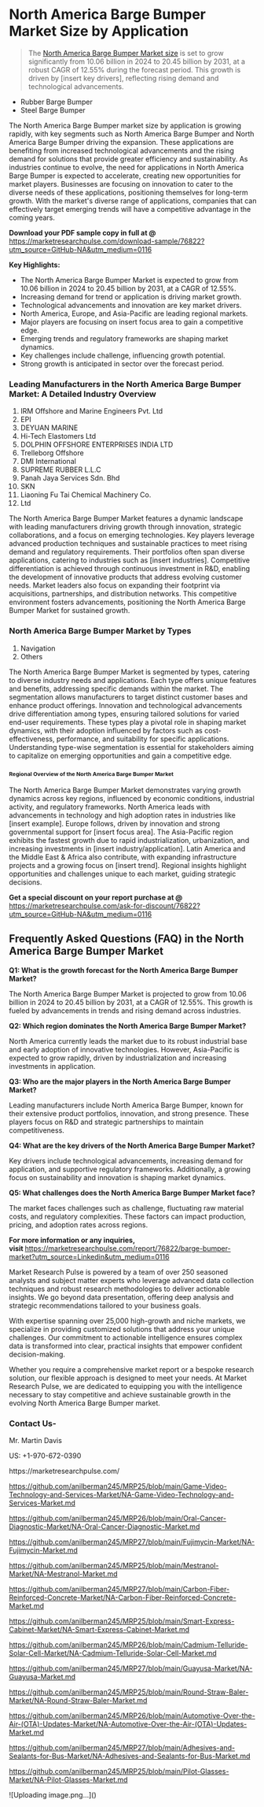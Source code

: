 <h1>North America Barge Bumper Market&nbsp;Size by Application</h1><blockquote><p>The <a href="https://marketresearchpulse.com/download-sample/76822?utm_source=GitHub-NA&amp;utm_medium=0116">North America Barge Bumper Market size</a> is set to grow significantly from 10.06 billion in 2024 to 20.45 billion by 2031, at a robust CAGR of 12.55% during the forecast period. This growth is driven by [insert key drivers], reflecting rising demand and technological advancements.</p></blockquote><ul><li>Rubber Barge Bumper<li> Steel Barge Bumper</li></ul><p>The North America Barge Bumper market size by application is growing rapidly, with key segments such as North America Barge Bumper and North America Barge Bumper driving the expansion. These applications are benefiting from increased technological advancements and the rising demand for solutions that provide greater efficiency and sustainability. As industries continue to evolve, the need for applications in North America Barge Bumper is expected to accelerate, creating new opportunities for market players. Businesses are focusing on innovation to cater to the diverse needs of these applications, positioning themselves for long-term growth. With the market's diverse range of applications, companies that can effectively target emerging trends will have a competitive advantage in the coming years.</p><p><strong>Download your PDF sample copy in full at @ </strong><a href="https://marketresearchpulse.com/download-sample/76822?utm_source=GitHub-NA&amp;utm_medium=0116">https://marketresearchpulse.com/download-sample/76822?utm_source=GitHub-NA&amp;utm_medium=0116</a></p><p><strong>Key Highlights: </strong></p><ul><li>The North America Barge Bumper Market is expected to grow from 10.06 billion in 2024 to 20.45 billion by 2031, at a CAGR of 12.55%.</li><li>Increasing demand for trend or application is driving market growth.</li><li>Technological advancements and innovation are key market drivers.</li><li>North America, Europe, and Asia-Pacific are leading regional markets.</li><li>Major players are focusing on insert focus area to gain a competitive edge.</li><li>Emerging trends and regulatory frameworks are shaping market dynamics.</li><li>Key challenges include challenge, influencing growth potential.</li><li>Strong growth is anticipated in sector over the forecast period.</li></ul><h3>Leading Manufacturers in the North America Barge Bumper Market: A Detailed Industry Overview</h3><ol><li>IRM Offshore and Marine Engineers Pvt. Ltd</li><li>EPI</li><li>DEYUAN MARINE</li><li>Hi-Tech Elastomers Ltd</li><li>DOLPHIN OFFSHORE ENTERPRISES INDIA LTD</li><li>Trelleborg Offshore</li><li>DMI International</li><li>SUPREME RUBBER L.L.C</li><li>Panah Jaya Services Sdn. Bhd</li><li>SKN</li><li>Liaoning Fu Tai Chemical Machinery Co.</li><li>Ltd</li></ol><div class="flex max-w-full flex-col flex-grow"><div class="min-h-8 text-message flex w-full flex-col items-end gap-2 whitespace-normal break-words [.text-message+&amp;]:mt-5" dir="auto" data-message-author-role="assistant" data-message-id="fd8432e4-4910-450d-b182-61b7bfb0a01f" data-message-model-slug="gpt-4o"><div class="flex w-full flex-col gap-1 empty:hidden first:pt-[3px]"><div class="markdown prose w-full break-words dark:prose-invert light"><p>The North America Barge Bumper Market features a dynamic landscape with leading manufacturers driving growth through innovation, strategic collaborations, and a focus on emerging technologies. Key players leverage advanced production techniques and sustainable practices to meet rising demand and regulatory requirements. Their portfolios often span diverse applications, catering to industries such as [insert industries]. Competitive differentiation is achieved through continuous investment in R&amp;D, enabling the development of innovative products that address evolving customer needs. Market leaders also focus on expanding their footprint via acquisitions, partnerships, and distribution networks. This competitive environment fosters advancements, positioning the North America Barge Bumper Market for sustained growth.</p></div></div></div></div><h3>North America Barge Bumper Market by Types</h3><ol><li>Navigation<li> Others</li></ol><div class="flex max-w-full flex-col flex-grow"><div class="min-h-8 text-message flex w-full flex-col items-end gap-2 whitespace-normal break-words [.text-message+&amp;]:mt-5" dir="auto" data-message-author-role="assistant" data-message-id="084470be-0bb7-4664-bddf-5156b4f41249" data-message-model-slug="gpt-4o-mini"><div class="flex w-full flex-col gap-1 empty:hidden first:pt-[3px]"><div class="markdown prose w-full break-words dark:prose-invert light"><p>The North America Barge Bumper Market is segmented by types, catering to diverse industry needs and applications. Each type offers unique features and benefits, addressing specific demands within the market. The segmentation allows manufacturers to target distinct customer bases and enhance product offerings. Innovation and technological advancements drive differentiation among types, ensuring tailored solutions for varied end-user requirements. These types play a pivotal role in shaping market dynamics, with their adoption influenced by factors such as cost-effectiveness, performance, and suitability for specific applications. Understanding type-wise segmentation is essential for stakeholders aiming to capitalize on emerging opportunities and gain a competitive edge.</p></div></div></div></div><h3><span style="font-size: 11px;">Regional Overview of the North America Barge Bumper Market</span></h3><div class="flex max-w-full flex-col flex-grow"><div class="min-h-8 text-message flex w-full flex-col items-end gap-2 whitespace-normal break-words [.text-message+&amp;]:mt-5" dir="auto" data-message-author-role="assistant" data-message-id="e9038762-ce64-4e30-91c9-9bd413514231" data-message-model-slug="gpt-4o-mini"><div class="flex w-full flex-col gap-1 empty:hidden first:pt-[3px]"><div class="markdown prose w-full break-words dark:prose-invert light"><p>The North America Barge Bumper Market demonstrates varying growth dynamics across key regions, influenced by economic conditions, industrial activity, and regulatory frameworks. North America leads with advancements in technology and high adoption rates in industries like [insert example]. Europe follows, driven by innovation and strong governmental support for [insert focus area]. The Asia-Pacific region exhibits the fastest growth due to rapid industrialization, urbanization, and increasing investments in [insert industry/application]. Latin America and the Middle East &amp; Africa also contribute, with expanding infrastructure projects and a growing focus on [insert trend]. Regional insights highlight opportunities and challenges unique to each market, guiding strategic decisions.</p></div></div></div></div><p><strong>Get a special discount on your report purchase at @ </strong><a href="https://marketresearchpulse.com/ask-for-discount/76822?utm_source=GitHub-NA&amp;utm_medium=0116">https://marketresearchpulse.com/ask-for-discount/76822?utm_source=GitHub-NA&amp;utm_medium=0116</a></p><h2>Frequently Asked Questions (FAQ) in the North America Barge Bumper Market</h2><p><strong>Q1: What is the growth forecast for the North America Barge Bumper Market?</strong></p><p>The North America Barge Bumper Market is projected to grow from 10.06 billion in 2024 to 20.45 billion by 2031, at a CAGR of 12.55%. This growth is fueled by advancements in trends and rising demand across industries.</p><p><strong>Q2: Which region dominates the North America Barge Bumper Market?</strong></p><p>North America currently leads the market due to its robust industrial base and early adoption of innovative technologies. However, Asia-Pacific is expected to grow rapidly, driven by industrialization and increasing investments in application.</p><p><strong>Q3: Who are the major players in the North America Barge Bumper Market?</strong></p><p>Leading manufacturers include North America Barge Bumper, known for their extensive product portfolios, innovation, and strong presence. These players focus on R&amp;D and strategic partnerships to maintain competitiveness.</p><p><strong>Q4: What are the key drivers of the North America Barge Bumper Market?</strong></p><p>Key drivers include technological advancements, increasing demand for application, and supportive regulatory frameworks. Additionally, a growing focus on sustainability and innovation is shaping market dynamics.</p><p><strong>Q5: What challenges does the North America Barge Bumper Market face?</strong></p><p>The market faces challenges such as challenge, fluctuating raw material costs, and regulatory complexities. These factors can impact production, pricing, and adoption rates across regions.</p><p><strong>For more information or any inquiries, visit&nbsp;</strong><a href="https://marketresearchpulse.com/report/76822/barge-bumper-market?utm_source=Linkedin&utm_medium=0116">https://marketresearchpulse.com/report/76822/barge-bumper-market?utm_source=Linkedin&utm_medium=0116</a></p><p>Market Research Pulse is powered by a team of over 250 seasoned analysts and subject matter experts who leverage advanced data collection techniques and robust research methodologies to deliver actionable insights. We go beyond data presentation, offering deep analysis and strategic recommendations tailored to your business goals.</p><p>With expertise spanning over 25,000 high-growth and niche markets, we specialize in providing customized solutions that address your unique challenges. Our commitment to actionable intelligence ensures complex data is transformed into clear, practical insights that empower confident decision-making.</p><p>Whether you require a comprehensive market report or a bespoke research solution, our flexible approach is designed to meet your needs. At Market Research Pulse, we are dedicated to equipping you with the intelligence necessary to stay competitive and achieve sustainable growth in the evolving North America Barge Bumper market.</p><h3><strong>Contact Us-</strong></h3><p>Mr. Martin Davis</p><p>US: +1-970-672-0390</p><p>https://marketresearchpulse.com/</p><p><a href="https://github.com/anilberman245/MRP25/blob/main/Game-Video-Technology-and-Services-Market/NA-Game-Video-Technology-and-Services-Market.md">https://github.com/anilberman245/MRP25/blob/main/Game-Video-Technology-and-Services-Market/NA-Game-Video-Technology-and-Services-Market.md</a></p><p><a href="https://github.com/anilberman245/MRP26/blob/main/Oral-Cancer-Diagnostic-Market/NA-Oral-Cancer-Diagnostic-Market.md">https://github.com/anilberman245/MRP26/blob/main/Oral-Cancer-Diagnostic-Market/NA-Oral-Cancer-Diagnostic-Market.md</a></p><p><a href="https://github.com/anilberman245/MRP27/blob/main/Fujimycin-Market/NA-Fujimycin-Market.md">https://github.com/anilberman245/MRP27/blob/main/Fujimycin-Market/NA-Fujimycin-Market.md</a></p><p><a href="https://github.com/anilberman245/MRP25/blob/main/Mestranol-Market/NA-Mestranol-Market.md">https://github.com/anilberman245/MRP25/blob/main/Mestranol-Market/NA-Mestranol-Market.md</a></p><p><a href="https://github.com/anilberman245/MRP27/blob/main/Carbon-Fiber-Reinforced-Concrete-Market/NA-Carbon-Fiber-Reinforced-Concrete-Market.md">https://github.com/anilberman245/MRP27/blob/main/Carbon-Fiber-Reinforced-Concrete-Market/NA-Carbon-Fiber-Reinforced-Concrete-Market.md</a></p><p><a href="https://github.com/anilberman245/MRP25/blob/main/Smart-Express-Cabinet-Market/NA-Smart-Express-Cabinet-Market.md">https://github.com/anilberman245/MRP25/blob/main/Smart-Express-Cabinet-Market/NA-Smart-Express-Cabinet-Market.md</a></p><p><a href="https://github.com/anilberman245/MRP26/blob/main/Cadmium-Telluride-Solar-Cell-Market/NA-Cadmium-Telluride-Solar-Cell-Market.md">https://github.com/anilberman245/MRP26/blob/main/Cadmium-Telluride-Solar-Cell-Market/NA-Cadmium-Telluride-Solar-Cell-Market.md</a></p><p><a href="https://github.com/anilberman245/MRP27/blob/main/Guayusa-Market/NA-Guayusa-Market.md">https://github.com/anilberman245/MRP27/blob/main/Guayusa-Market/NA-Guayusa-Market.md</a></p><p><a href="https://github.com/anilberman245/MRP25/blob/main/Round-Straw-Baler-Market/NA-Round-Straw-Baler-Market.md">https://github.com/anilberman245/MRP25/blob/main/Round-Straw-Baler-Market/NA-Round-Straw-Baler-Market.md</a></p><p><a href="https://github.com/anilberman245/MRP26/blob/main/Automotive-Over-the-Air-(OTA)-Updates-Market/NA-Automotive-Over-the-Air-(OTA)-Updates-Market.md">https://github.com/anilberman245/MRP26/blob/main/Automotive-Over-the-Air-(OTA)-Updates-Market/NA-Automotive-Over-the-Air-(OTA)-Updates-Market.md</a></p><p><a href="https://github.com/anilberman245/MRP27/blob/main/Adhesives-and-Sealants-for-Bus-Market/NA-Adhesives-and-Sealants-for-Bus-Market.md">https://github.com/anilberman245/MRP27/blob/main/Adhesives-and-Sealants-for-Bus-Market/NA-Adhesives-and-Sealants-for-Bus-Market.md</a></p><p><a href="https://github.com/anilberman245/MRP25/blob/main/Pilot-Glasses-Market/NA-Pilot-Glasses-Market.md">https://github.com/anilberman245/MRP25/blob/main/Pilot-Glasses-Market/NA-Pilot-Glasses-Market.md</a></p>
![Uploading image.png…]()
